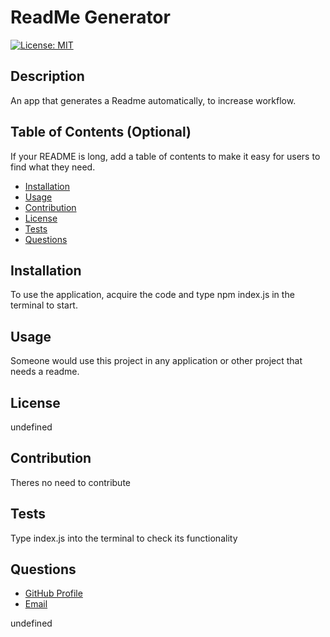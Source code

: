 # ReadMe Generator

[![License: MIT](https://img.shields.io/badge/License-MIT-yellow.svg)](https://opensource.org/licenses/MIT)
  ## Description
  
An app that generates a Readme automatically, to increase workflow.
  
  ## Table of Contents (Optional)
  
  If your README is long, add a table of contents to make it easy for users to find what they need.
  
  - [Installation](#installation)
  - [Usage](#usage)
  - [Contribution](#contribution)
  - [License](#license)
  - [Tests](#test)
  - [Questions](#questions)
  
  ## Installation
  
 To use the application, acquire the code and type npm index.js in the terminal to start.

  ## Usage
  Someone would use this project in any application or other project that needs a readme.
      
  

  ## License
  undefined
  
  
  ## Contribution
  
Theres no need to contribute
  
  ## Tests
  
  Type index.js into the terminal to check its functionality

  ## Questions

  <ul>
  <li> <a href="https://github.com/alexdelva">GitHub Profile </a> </li>
  <li> <a href="mailto:alexdelva16@gmail.com">Email </a> </li>
  </ul>
undefined

